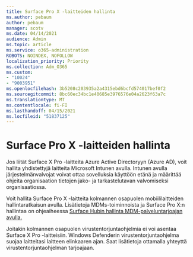 ```yaml
---
title: Surface Pro X -laitteiden hallinta
ms.author: pebaum
author: pebaum
manager: scotv
ms.date: 04/14/2021
audience: Admin
ms.topic: article
ms.service: o365-administration
ROBOTS: NOINDEX, NOFOLLOW
localization_priority: Priority
ms.collection: Adm_O365
ms.custom:
- "10024"
- "9003951"
ms.openlocfilehash: 3b5208c203935a2a4315ebd6bcfd574017bef0f2
ms.sourcegitcommit: 8bc60ec34bc1e40685e3976576e04a2623f63a7c
ms.translationtype: MT
ms.contentlocale: fi-FI
ms.lasthandoff: 04/15/2021
ms.locfileid: "51837125"
---
```

# <a name="manage-surface-pro-x-devices"></a>Surface Pro X -laitteiden hallinta

Jos liität Surface X Pro -laitteita Azure Active Directoryyn (Azure AD), voit hallita yhdistettyjä laitteita Microsoft Intunen avulla. Intunen avulla järjestelmänvalvojat voivat ottaa sovelluksia käyttöön etänä ja määrittää ohjeita organisaation tietojen jako- ja tarkastelutavan valvomiseksi organisaatiossa.

Voit hallita Surface Pro X -laitteita kolmannen osapuolen mobiililaitteiden hallintaratkaisun avulla. Lisätietoja MDMs-toiminnoista ja Surface Pro X:n hallintaa on ohjeaiheessa [Surface Hubin hallinta MDM-palveluntarjoajan avulla.](https://docs.microsoft.com/surface-hub/manage-settings-with-mdm-for-surface-hub)

Joitakin kolmannen osapuolen virustentorjuntaohjelmia ei voi asentaa Surface X Pro -laitteisiin. Windows Defenderin virustentorjuntaohjelma suojaa laitteitasi laitteen elinkaaren ajan. Saat lisätietoja ottamalla yhteyttä virustentorjuntaohjelman tarjoajaan.

